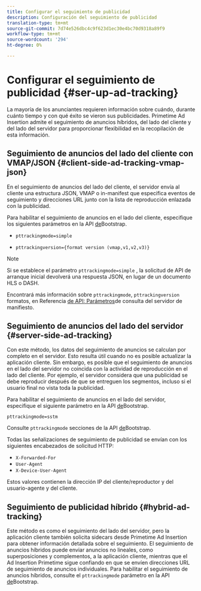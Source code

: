 ```yaml
---
title: Configurar el seguimiento de publicidad
description: Configuración del seguimiento de publicidad
translation-type: tm+mt
source-git-commit: 7d74e526dbc4c9f623d1ec30e4bc70d9318a89f9
workflow-type: tm+mt
source-wordcount: '294'
ht-degree: 0%

---
```



# Configurar el seguimiento de publicidad {#ser-up-ad-tracking}

La mayoría de los anunciantes requieren información sobre cuándo, durante cuánto tiempo y con qué éxito se vieron sus publicidades. Primetime Ad Insertion admite el seguimiento de anuncios híbridos, del lado del cliente y del lado del servidor para proporcionar flexibilidad en la recopilación de esta información.

## Seguimiento de anuncios del lado del cliente con VMAP/JSON {#client-side-ad-tracking-vmap-json}

En el seguimiento de anuncios del lado del cliente, el servidor envía al cliente una estructura JSON, VMAP o in-manifest que especifica eventos de seguimiento y direcciones URL junto con la lista de reproducción enlazada con la publicidad.

Para habilitar el seguimiento de anuncios en el lado del cliente, especifique los siguientes parámetros en la API [de](/help/dynamic-ad-insertion/msapi-topics/ms-getting-started/ms-api-query-params.md)Bootstrap.

* `pttrackingmode=simple`

* `pttrackingversion={format version (vmap,v1,v2,v3)}`

>[!NOTE]
>
>Si se establece el parámetro `pttrackingmode=simple` , la solicitud de API de arranque inicial devolverá una respuesta JSON, en lugar de un documento HLS o DASH.

Encontrará más información sobre `pttrackingmode`, `pttrackingversion` formatos, en Referencia [de API: Parámetros](/help/dynamic-ad-insertion/msapi-topics/ms-getting-started/ms-api-query-params.md)de consulta del servidor de manifiesto.

## Seguimiento de anuncios del lado del servidor {#server-side-ad-tracking}

Con este método, los datos del seguimiento de anuncios se calculan por completo en el servidor. Esto resulta útil cuando no es posible actualizar la aplicación cliente. Sin embargo, es posible que el seguimiento de anuncios en el lado del servidor no coincida con la actividad de reproducción en el lado del cliente. Por ejemplo, el servidor considera que una publicidad se debe reproducir después de que se entreguen los segmentos, incluso si el usuario final no vista toda la publicidad.

Para habilitar el seguimiento de anuncios en el lado del servidor, especifique el siguiente parámetro en la API [de](/help/dynamic-ad-insertion/msapi-topics/ms-getting-started/ms-api-query-params.md)Bootstrap.

`pttrackingmode=sstm`

Consulte `pttrackingmode` secciones de la API [de](/help/dynamic-ad-insertion/msapi-topics/ms-getting-started/ms-api-query-params.md)Bootstrap.

Todas las señalizaciones de seguimiento de publicidad se envían con los siguientes encabezados de solicitud HTTP:

* `X-Forwarded-For`
* `User-Agent`
* `X-Device-User-Agent`

Estos valores contienen la dirección IP del cliente/reproductor y del usuario-agente y del cliente.

## Seguimiento de publicidad híbrido {#hybrid-ad-tracking}

Este método es como el seguimiento del lado del servidor, pero la aplicación cliente también solicita sidecars desde Primetime Ad Insertion para obtener información detallada sobre el seguimiento. El seguimiento de anuncios híbridos puede enviar anuncios no lineales, como superposiciones y complementos, a la aplicación cliente, mientras que el Ad Insertion Primetime sigue confiando en que se envíen direcciones URL de seguimiento de anuncios individuales.
Para habilitar el seguimiento de anuncios híbridos, consulte el `pttrackingmode` parámetro en la API [de](/help/dynamic-ad-insertion/msapi-topics/ms-getting-started/ms-api-query-params.md)Bootstrap.
